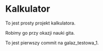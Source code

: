 # Kalkulator

To jest prosty projekt kalkulatora.

Robimy go przy okazji nauki gita. 

To jest pierwszy commit na galaz_testowa_1.